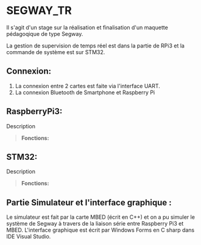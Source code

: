 # SEGWAY_TR

Il s'agit d'un stage sur la réalisation et finalisation d'un maquette pédagoqique de type Segway. 

La gestion de supervision de temps réel est dans la partie de RPi3 et la commande de système est sur STM32.


Connexion:
----------
1.  La connexion entre 2 cartes est faite via l'interface UART.
2.  La connexion Bluetooth de Smartphone et Raspberry Pi 
	


RaspberryPi3:
----------
Description 


> **Fonctions:**



STM32: 
----------
Description 


> **Fonctions:**


Partie Simulateur et l'interface graphique :
----------

Le simulateur est fait par la carte MBED (écrit en C++) et on a pu simuler le système de Segway à travers de la liaison série entre Raspberry Pi3 et MBED. L'interface graphique est écrit par Windows Forms en C sharp dans IDE Visual Studio. 
